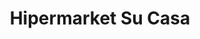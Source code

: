 ---
title: "Hipermarket Su Casa"
url: /san-juan-de-puebloviejo/hipermarket-su-casa/
shop: supermercado
---